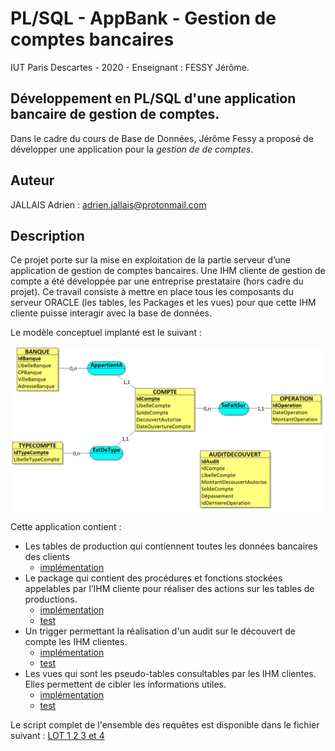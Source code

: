 # PL/SQL - AppBank - Gestion de comptes bancaires

IUT Paris Descartes - 2020 - Enseignant : FESSY Jérôme.

## Développement en PL/SQL d'une application bancaire de gestion de comptes. 

Dans le cadre du cours de Base de Données, Jérôme Fessy a proposé de développer une application pour la *gestion de de comptes*. 

## Auteur
 
JALLAIS Adrien : adrien.jallais@protonmail.com  

## Description

Ce projet porte sur la mise en exploitation de la partie serveur d’une application de gestion de comptes bancaires. Une IHM cliente de gestion de compte a été développée par une entreprise prestataire (hors cadre du projet). Ce travail consiste à mettre en place tous les composants du serveur ORACLE (les tables, les Packages et les vues) pour que cette IHM cliente puisse interagir avec la base de données.

Le modèle conceptuel implanté est le suivant :

![Modèle conceptuel](./Modèle/MCD.PNG)

Cette application contient :

+ Les tables de production qui contiennent toutes les données bancaires des clients
    + [implémentation](./Requêtes/Requêtes-séparées/LOT1_APPLI_Jallais_Adrien.sql) 
+ Le package qui contient des procédures et fonctions stockées appelables par l’IHM cliente pour réaliser des actions sur les tables de productions.
    + [implémentation](./Requêtes/Requêtes-séparées/LOT2_APPLI_Jallais_Adrien.sql) 
    + [test](./Requêtes/Requêtes-test/LOT2_APPLI_Jallais_Adrien-test.sql) 
+ Un trigger permettant la réalisation d'un audit sur le découvert de compte les IHM clientes.
    + [implémentation](./Requêtes/Requêtes-séparées/LOT3_APPLI_Jallais_Adrien.sql) 
    + [test](./Requêtes/Requêtes-test/LOT3_APPLI_Jallais_Adrien-test.sql) 
+ Les vues qui sont les pseudo-tables consultables par les IHM clientes. Elles permettent de cibler les informations utiles.
    + [implémentation](./Requêtes/Requêtes-séparées/LOT4_APPLI_Jallais_Adrien.sql) 
    + [test](./Requêtes/Requêtes-test/LOT4_APPLI_Jallais_Adrien-test.sql)
    
Le script complet de l'ensemble des requêtes est disponible dans le fichier suivant : [LOT 1 2 3 et 4](./Requêtes/LOT1234_APPLI_Jallais_Adrien.sql)
